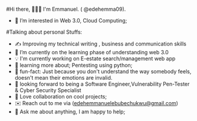 
#Hi there, 🙋🏾‍♂️ I'm Emmanuel. ( @edehemma09).
- 👀 I’m interested in Web 3.0, Cloud Computing;

#Talking about personal Stuffs:

-  ✍️ Improving my technical writing , business and communication skills  
-  🌱 I’m currently on the learning phase of understanding web 3.0
-  💡 I'm currently working on E-estate search/management web app
-  🚀 learning more about; Pentesting using python;
-  🎊 fun-fact: Just because you don't understand the way somebody feels, doesn't mean their emotions are invalid.
-  🎯 looking forward to being a Software Engineer,Vulnerability Pen-Tester & Cyber Security Specialist
-  💞 Love collaboration on cool projects;
-  ✉️ Reach out to me via (edehemmanuelebubechukwu@gmail.com)
-  💬 Ask me about anything, I am happy to help;

